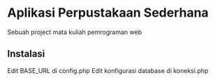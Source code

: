 # Aplikasi Perpustakaan Sederhana

Sebuah project mata kuliah pemrograman web

## Instalasi

Edit BASE_URL di config.php
Edit konfigurasi database di koneksi.php